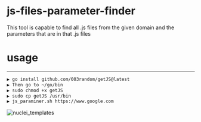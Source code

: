 # js-files-parameter-finder
This tool is capable to find all .js files from the given domain and the parameters that are in that .js files

# usage
--------
```sh
▶ go install github.com/003random/getJS@latest
▶ Then go to ~/go/bin
▶ sudo chmod +x getJS
▶ sudo cp getJS /usr/bin
▶ js_paraminer.sh https://www.google.com
```
![nuclei_templates](https://user-images.githubusercontent.com/53038964/96104210-2dea3700-0ef6-11eb-834a-d33c028ddd5c.png)

